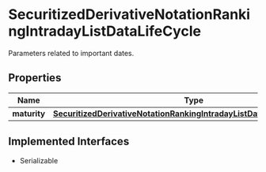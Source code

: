 

# SecuritizedDerivativeNotationRankingIntradayListDataLifeCycle

Parameters related to important dates.

## Properties

Name | Type | Description | Notes
------------ | ------------- | ------------- | -------------
**maturity** | [**SecuritizedDerivativeNotationRankingIntradayListDataLifeCycleMaturity**](SecuritizedDerivativeNotationRankingIntradayListDataLifeCycleMaturity.md) |  |  [optional]


## Implemented Interfaces

* Serializable


